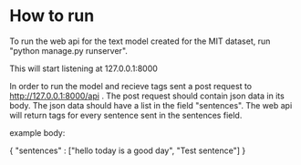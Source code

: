 # How to run

To run the web api for the text model created for the MIT dataset, run "python manage.py runserver".

This will start listening at 127.0.0.1:8000

In order to run the model and recieve tags sent a post request to http://127.0.0.1:8000/api . The post request should contain json data in its body. The json data should have a list in the field "sentences". The web api will return tags for every sentence sent in the sentences field. 

example body:

{
	"sentences" : ["hello today is a good day", "Test sentence"]
}